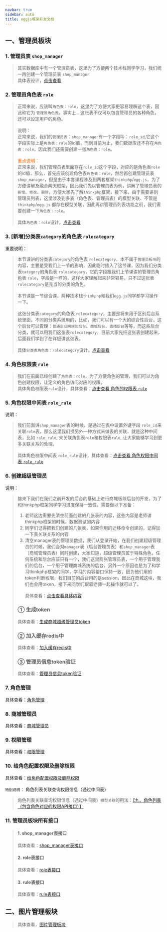 ```yaml
---
navbar: true
sidebar: auto
title: eggjs框架开发文档
---
```



## 一、管理员板块
### 1. 管理员表 `shop_manager`
> 其实数据库中有一个管理员表，这里为了方便两个技术栈同学学习，我们统一再创建一个管理员表 `shop_manager`<br/>
> 具体表设计，<a href="/web/mysql/shop_manager" target="_blank">点击查看</a><br/>

### 2. 管理员角色表 `role`
> 正常来说，应该叫`角色表：role`，这里为了方便大家更容易理解这个表，因此称它为 `管理员角色表`。事实上，这张表不仅可以包含管理员的各种角色，还可以设定用户的角色。<br/><br/>
> 说明：<br/>正常来说，我们的`管理员表`：`shop_manager`有一个字段叫：`role_id`,它这个字段实际上是`角色表：role`的id值，而到目前为止，我们数据库还不存在`角色表：role`，因此我们还需要创建一张`角色表：role`。<br/><br/>
> <span style="color:#ff6600;">重点说明：</span><br/>
> 正常来说，我们管理员表里面存在`role_id`这个字段，对应的是角色表`role`的id值，那么，首先应该创建角色表`角色表：role`，然后再创建管理员表`shop_manager`，但是由于本套课程涉及到两套框架`thinkphp`/`egg.js`，为了方便讲解及融合两天框架，因此我们先以管理员表为例，讲解了管理员表的`新增`、`修改`、`删除`，方便大家先了解`thinkphp`框架，接下来，由于需要讲到管理员列表，这里涉及到多表（角色表、管理员表）的模型关联、不管是`thinkphp`/`egg.js` 都存在模型关联，因此再讲管理员列表功能之前，我们需要创建一下`角色表：role`。<br/>
> <br/>
> 具体`角色表：role`设计，<a href="/web/mysql/role" target="_blank">点击查看</a><br/>

### 3. [新增]分类表`category`的角色表 `rolecategory`
重要说明：<br/>
> 本节课讲的分类表`category`的角色表 `rolecategory`，本不属于`管理员板块`的内容，主要是受我们上一节的影响，因此临时插入了这节课，因为我们分类表`category`的角色表 `rolecategory`，它的字段跟我们上节课讲的管理员角色表 `role`，字段是一样的，这样大家理解起来非常容易，只不过这张表`rolecategory`是充当的分类的角色。<br/><br/>
> 本节课是一节综合课，两种技术栈`thinkphp`和我们`egg.js`同学都学习操作一下。<br/><br/>
> 这张分类表`category`的角色表 `rolecategory`，主要是将来用于区别后台系统里面，不同的分类系统用的，比如，我们可以有一个大的综合性后台，这个后台可以管理：`普通企业网站的后台`、`商城后台`、`直播后台`等等，而这些后台分类，就可以用我们这张表`rolecategory`，目前大家先把这张表创建起来，后面我们学到了在详细讲这张表。<br/><br/>
> 具体`分类表角色表：rolecategory`设计，<a href="/web/mysql/rolecategory" target="_blank">点击查看</a><br/>

### 4. 角色权限表 `rule`
> 我们在前面已经创建了`角色表：role`，为了方便角色的管理，我们可以为角色创建权限，让定义的角色访问对应的权限。<br/>
> 具体角色权限表`rule`设计，具体查看：<a href="/web/mysql/role.html#三、role表的权限表rule-字段设计" target="_blank">点击查看 角色的权限表 `rule`</a><br/>

### 5. 角色权限中间表 `role_rule`
说明：
> 我们前面讲`shop_manager`表的时候，是通过在表中设置外键字段 `role_id`来关联`role`表，那么这里我们换另外一种方式来做表的关联，就是这种中间表，比如 `role_rule`, 来关联角色表`role`和权限表`rule`, 让大家能够学习到更多关联关系的处理。 <br/><br/>
> 具体角色权限中间表 `role_rule`设计，具体查看：<a href="/web/mysql/role.html#五、角色表role和权限表rule的中间表-role-rule-表字段设计" target="_blank">点击查看 角色权限中间表 `role_rule`</a><br/>

### 6. 创建超级管理员
说明：
> 接来下我们在我们之前开发的后台的基础上进行商城板块后台的开发，为了和thinkphp框架同学学习进度保持一致性，需要做以下准备：<br/>
> 1. 老师这边需要先清空前面创建的几张表的内容，这些内容是老师讲thinkphp框架的时候，数据测试的内容<br/>
> 2. 同学们记得把我们创建的几张表，如果你用的迁移命令创建的，记得加一下表关联关系的内容<br/>
> 3. 清空manager表的管理员数据，我们从登录开始，在我们创建超级管理员的时候，我们会对`manager`表（后台管理员表）和`shop_manager`表（商城管理员表）同时创建，大家知道，超级管理员属于特殊角色，任何系统和后台应该只有一个，我们这里两张管理员表，一个用于管理我们的后台，一个用于管理商城系统的后台，另外一个原因也是为了和学习thinkphp框架的同学，学习的内容接口保持一致，因为他们用的token判断权限，我们目前的后台用的是session，因此在商城这块，我们也会用token，接下来同学们跟着老师一起操作就可以了。<br/><br/>
具体查看：<a href="/fourthless/w-a/eggjs.管理员板块" target="_blank">点击查看具体内容</a><br/>
> ### ① 生成token
> 具体查看：<a href="/fourthless/w-a/eggjs.管理员板块.html#二、后台管理员登录生成商城超级管理员token" target="_blank">生成商城超级管理员token</a><br/>
> ### ② 加入缓存redis中
> 具体查看：<a href="/fourthless/w-a/eggjs.管理员板块.html#三、商城系统管理员登录信息加入缓存redis中" target="_blank">加入缓存redis中</a><br/>
> ### ③ 管理员信息token验证
> 具体查看：<a href="/fourthless/w-a/eggjs.管理员板块.html#五、token权限验证中间件开发" target="_blank">管理员信息token验证</a><br/>

### 7. 角色管理
具体查看：<a href="/fourthless/w-a/eggjs.管理员板块.html#六、角色管理" target="_blank">角色管理</a><br/>

### 8. 商城管理员
具体查看：<a href="/fourthless/w-a/eggjs.商城管理员" target="_blank">商城管理员</a><br/>

### 9. 权限管理
具体查看：<a href="/fourthless/w-a/eggjs.权限管理" target="_blank">权限管理</a><br/>

### 10. 给角色配置权限及删除权限
具体查看：<a href="/fourthless/w-a/eggjs.给角色配置权限" target="_blank">给角色配置权限及删除权限</a><br/><br/>
`特别说明`： 角色列表关联查询权限信息（通过中间表）<br/>
> 角色列表关联查询权限信息（通过中间表）`模型关联`的用法：<a href="/fourthless/w-a/eggjs.管理员板块.html#九、角色列表-包含角色对应的权限api接口" target="_blank">【九、角色列表（包含角色对应的权限API接口）】</a><br/>

### 11. 管理员板块所有接口
> #### 1. shop_manager表接口 <br/>
> 具体查看：<a href="/web/mysql/shop_manager表接口.html" target="_blank">shop_manager表接口</a><br/>
> #### 2. role表接口 <br/>
> 具体查看：<a href="/web/mysql/role表接口.html" target="_blank">role表接口</a><br/>
> #### 3. rule表接口 <br/>
> 具体查看：<a href="/web/mysql/rule表接口.html" target="_blank">rule表接口</a><br/>


## 二、图片管理板块
> 具体查看，<a href="/fourthless/w-a/eggjs.图片管理板块" target="_blank">图片管理板块</a><br/>